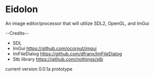 # Eidolon
 An image editor/processor that will utilize SDL2, OpenGL, and ImGui

--Credits--

 - SDL
 - ImGui https://github.com/ocornut/imgui
 - ImFileDialog https://github.com/dfranx/ImFileDialog
 - Stb library https://github.com/nothings/stb 


current version 0.0.1a prototype

